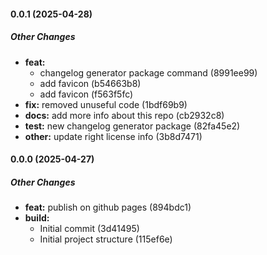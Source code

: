 #### 0.0.1 (2025-04-28)

##### Other Changes

* **feat:**
  *  changelog generator package command (8991ee99)
  *  add favicon (b54663b8)
  *  add favicon (f563f5fc)
* **fix:**  removed unuseful code (1bdf69b9)
* **docs:**  add more info about this repo (cb2932c8)
* **test:**  new changelog generator package (82fa45e2)
* **other:**  update right license info (3b8d7471)

#### 0.0.0 (2025-04-27)

##### Other Changes

* **feat:**  publish on github pages (894bdc1)
* **build:** 
  *  Initial commit (3d41495)
  *  Initial project structure (115ef6e)
